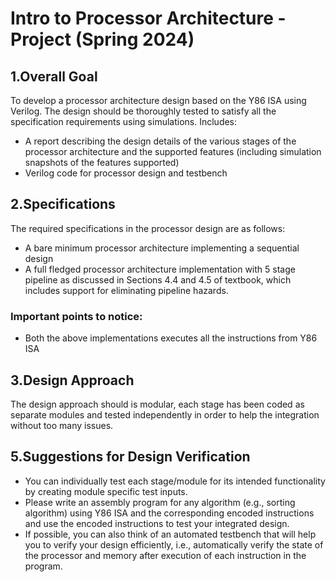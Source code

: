 # Intro to Processor Architecture - Project (Spring 2024)

## 1.Overall Goal 

To develop a processor architecture design based on the Y86 ISA using Verilog. The design
should be thoroughly tested to satisfy all the specification requirements using simulations. Includes:

- A report describing the design details of the various stages of the processor architecture and the supported features
(including simulation snapshots of the features supported)
- Verilog code for processor design and testbench

## 2.Specifications

The required specifications in the processor design are as follows:

- A bare minimum processor architecture implementing a sequential design 
- A full fledged processor architecture implementation with 5 stage pipeline as discussed in Sections 4.4 and 4.5
of textbook, which includes support for eliminating pipeline hazards.

### Important points to notice:
- Both the above implementations executes all the instructions from Y86 ISA 


## 3.Design Approach
The design approach should is modular, each stage has been coded as separate modules and tested independently
in order to help the integration without too many issues.


## 5.Suggestions for Design Verification
- You can individually test each stage/module for its intended functionality by creating module specific test
inputs.
- Please write an assembly program for any algorithm (e.g., sorting algorithm) using Y86 ISA and the corresponding encoded instructions and use the encoded instructions to test your integrated design.
- If possible, you can also think of an automated testbench that will help you to verify your design efficiently, i.e., automatically verify the state of the processor and memory after execution of each instruction in the program.
